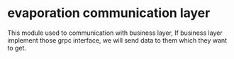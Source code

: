 # evaporation communication layer

This module used to communication with business layer, If business layer implement those grpc interface, we will send data to them which they want to get. 